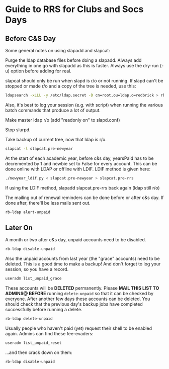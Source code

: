 # Guide to RRS for Clubs and Socs Days

## Before C&S Day

Some general notes on using slapadd and slapcat:

Purge the ldap database files before doing a slapadd. Always add everything in
one go with slapadd as this is faster. Always use the dry-run (-u) option before
adding for real.

slapcat should only be run when slapd is r/o or not running. If slapd can't be
stopped or made r/o and a copy of the tree is needed, use this:

```bash
ldapsearch -xLLL -y /etc/ldap.secret -D cn=root,ou=ldap,o=redbrick > rb.ldif
```

Also, it's best to log your session (e.g. with script) when running the various
batch commands that produce a lot of output.

Make master ldap r/o (add "readonly on" to slapd.conf)

Stop slurpd.

Take backup of current tree, now that ldap is r/o.

```bash
slapcat -l slapcat.pre-newyear
```

At the start of each academic year, before c&s day, yearsPaid has to be
decremented by 1 and newbie set to False for every account. This can be done
online with LDAP or offline with LDIF. LDIF method is given here:

```bash
./newyear_ldif.py < slapcat.pre-newyear > slapcat.pre-rrs
```

If using the LDIF method, slapadd slapcat.pre-rrs back again (ldap still r/o)

The mailing out of renewal reminders can be done before or after c&s day. If
done after, there'll be less mails sent out.

```bash
rb-ldap alert-unpaid
```

## Later On

A month or two after c&s day, unpaid accounts need to be disabled.

```bash
rb-ldap disable-unpaid
```

Also the unpaid accounts from last year (the "grace" accounts) need to be
deleted. This is a good time to make a backup! And don't forget to log your
session, so you have a record.

```bash
useradm list_unpaid_grace
```

These accounts will be **DELETED** permanently. Please **MAIL THIS LIST TO
ADMINS@ BEFORE** running `delete-unpaid` so that it can be checked by everyone.
After another few days these accounts can be deleted. You should check that the
previous day's backup jobs have completed successfully before running a delete.

```bash
rb-ldap delete-unpaid
```

Usually people who haven't paid (yet) request their shell to be enabled again.
Admins can find these fee-evaders:

```bash
useradm list_unpaid_reset
```

...and then crack down on them:

```bash
rb-ldap disable-unpaid
```
